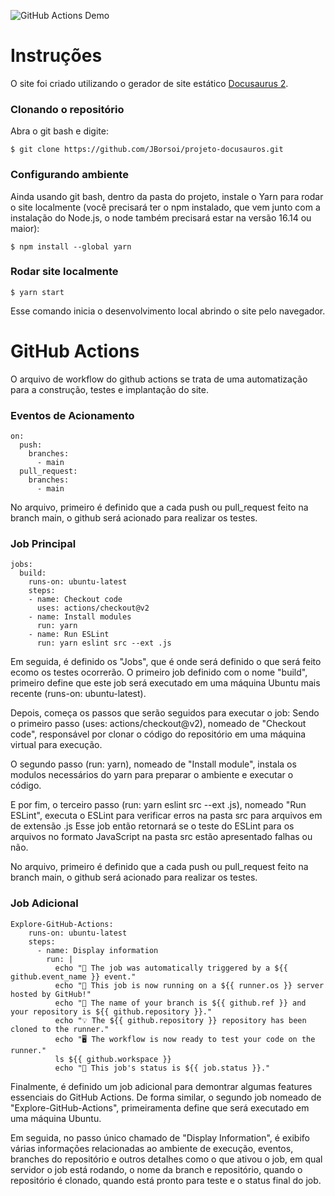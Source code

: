 ![GitHub Actions Demo](https://github.com/JBorsoi/projeto-docusauros/actions/workflows/github-actions-demo.yml/badge.svg)
# Instruções

O site foi criado utilizando o gerador de site estático [Docusaurus 2](https://docusaurus.io/).

### Clonando o repositório
Abra o git bash e digite:
```
$ git clone https://github.com/JBorsoi/projeto-docusauros.git
```
### Configurando ambiente
Ainda usando git bash, dentro da pasta do projeto, instale o Yarn para rodar o site localmente (você precisará ter o npm instalado, que vem junto com a instalação do Node.js, o node também precisará estar na versão 16.14 ou maior):
```
$ npm install --global yarn
```
### Rodar site localmente
```
$ yarn start
```
Esse comando inicia o desenvolvimento local abrindo o site pelo navegador.


# GitHub Actions

O arquivo de workflow do github actions se trata de uma automatização para a construção, testes e implantação do site.
### Eventos de Acionamento
```
on:
  push:
    branches:
      - main
  pull_request:
    branches:
      - main
```
No arquivo, primeiro é definido que a cada push ou pull_request feito na branch main, o github será acionado para realizar os testes.
### Job Principal
```
jobs:
  build:
    runs-on: ubuntu-latest
    steps:
    - name: Checkout code
      uses: actions/checkout@v2
    - name: Install modules
      run: yarn
    - name: Run ESLint
      run: yarn eslint src --ext .js
```
Em seguida, é definido os "Jobs", que é onde será definido o que será feito ecomo os testes ocorrerão.
O primeiro job definido com o nome "build", primeiro define que este job será executado em uma máquina Ubuntu mais recente (runs-on: ubuntu-latest).

Depois, começa os passos que serão seguidos para executar o job:
Sendo o primeiro passo (uses: actions/checkout@v2), nomeado de "Checkout code", responsável por clonar o código do repositório em uma máquina virtual para execução.

O segundo passo (run: yarn), nomeado de "Install module", instala os modulos necessários do yarn para preparar o ambiente e executar o código.

E por fim, o terceiro passo (run: yarn eslint src --ext .js), nomeado "Run ESLint", executa o ESLint para verificar erros na pasta src para arquivos em de extensão .js
Esse job então retornará se o teste do ESLint para os arquivos no formato JavaScript na pasta src estão apresentado falhas ou não.

No arquivo, primeiro é definido que a cada push ou pull_request feito na branch main, o github será acionado para realizar os testes.
### Job Adicional
```
Explore-GitHub-Actions:
    runs-on: ubuntu-latest
    steps:
      - name: Display information
        run: |
          echo "🎉 The job was automatically triggered by a ${{ github.event_name }} event."
          echo "🐧 This job is now running on a ${{ runner.os }} server hosted by GitHub!"
          echo "🔎 The name of your branch is ${{ github.ref }} and your repository is ${{ github.repository }}."
          echo "💡 The ${{ github.repository }} repository has been cloned to the runner."
          echo "🖥️ The workflow is now ready to test your code on the runner."
          ls ${{ github.workspace }}
          echo "🍏 This job's status is ${{ job.status }}."
```
Finalmente, é definido um job adicional para demontrar algumas features essenciais do GitHub Actions.
De forma similar, o segundo job nomeado de "Explore-GitHub-Actions", primeiramenta define que será executado em uma máquina Ubuntu.

Em seguida, no passo único chamado de "Display Information", é exibifo várias informações relacionadas ao ambiente de execução, eventos, branches do repositório e outros detalhes como o que ativou o job, em qual servidor o job está rodando, o nome da branch e repositório, quando o repositório é clonado, quando está pronto para teste e o status final do job.
